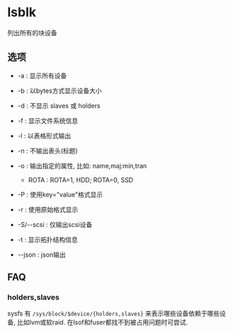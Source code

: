 # lsblk
列出所有的块设备

## 选项

- -a : 显示所有设备
- -b : 以bytes方式显示设备大小
- -d : 不显示 slaves 或 holders
- -f : 显示文件系统信息
- -l : 以表格形式输出
- -n : 不输出表头(标题)
- -o : 输出指定的属性, 比如: name,maj:min,tran

	- ROTA : ROTA=1, HDD; ROTA=0, SSD
- -P : 使用key="value"格式显示
- -r : 使用原始格式显示
- -S/--scsi : 仅输出scsi设备
- -t : 显示拓扑结构信息
- --json : json输出

## FAQ
### holders,slaves
sysfs 有 `/sys/block/$device/{holders,slaves}` 来表示哪些设备依赖于哪些设备, 比如lvm或软raid. 在lsof和fuser都找不到被占用问题时可尝试.